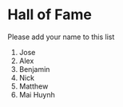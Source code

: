 # Hall of Fame
Please add your name to this list

1. Jose
2. Alex
3. Benjamin
4. Nick
5. Matthew
6. Mai Huynh
